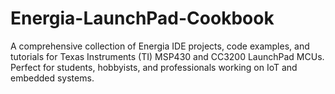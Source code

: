 # Energia-LaunchPad-Cookbook
A comprehensive collection of Energia IDE projects, code examples, and tutorials for Texas Instruments (TI) MSP430 and CC3200 LaunchPad MCUs. Perfect for students, hobbyists, and professionals working on IoT and embedded systems.
